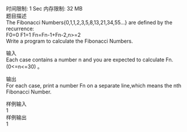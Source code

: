 时间限制: 1 Sec  内存限制: 32 MB  
题目描述  
The Fibonacci Numbers{0,1,1,2,3,5,8,13,21,34,55...} are defined by the recurrence:   
F0=0 F1=1 Fn=Fn-1+Fn-2,n>=2  
Write a program to calculate the Fibonacci Numbers.

输入  
Each case contains a number n and you are expected to calculate Fn.(0<=n<=30) 。

输出  
For each case, print a number Fn on a separate line,which means the nth Fibonacci Number.

样例输入  
1  
样例输出  
1
